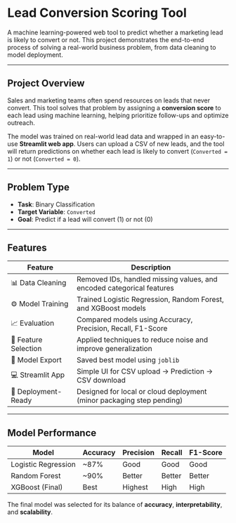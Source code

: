 # Lead Conversion Scoring Tool

A machine learning-powered web tool to predict whether a marketing lead is likely to convert or not. This project demonstrates the end-to-end process of solving a real-world business problem, from data cleaning to model deployment.

---

## Project Overview

Sales and marketing teams often spend resources on leads that never convert. This tool solves that problem by assigning a **conversion score** to each lead using machine learning, helping prioritize follow-ups and optimize outreach.

The model was trained on real-world lead data and wrapped in an easy-to-use **Streamlit web app**. Users can upload a CSV of new leads, and the tool will return predictions on whether each lead is likely to convert (`Converted = 1`) or not (`Converted = 0`).

---

## Problem Type

- **Task**: Binary Classification  
- **Target Variable**: `Converted`  
- **Goal**: Predict if a lead will convert (1) or not (0)

---

## Features

| Feature | Description |
|---------|-------------|
| 📊 Data Cleaning | Removed IDs, handled missing values, and encoded categorical features |
| ⚙️ Model Training | Trained Logistic Regression, Random Forest, and XGBoost models |
| 📈 Evaluation | Compared models using Accuracy, Precision, Recall, F1-Score |
| 🧪 Feature Selection | Applied techniques to reduce noise and improve generalization |
| 🧠 Model Export | Saved best model using `joblib` |
| 💻 Streamlit App | Simple UI for CSV upload → Prediction → CSV download |
| 📎 Deployment-Ready | Designed for local or cloud deployment (minor packaging step pending) |

---

## Model Performance

| Model             | Accuracy | Precision | Recall | F1-Score |
|------------------|----------|-----------|--------|----------|
| Logistic Regression | ~87%   |   Good    |  Good  |  Good    |
| Random Forest       | ~90%   |  Better   | Better | Better   |
| XGBoost (Final)     | Best |  Highest  | High   | High     |

The final model was selected for its balance of **accuracy**, **interpretability**, and **scalability**.
